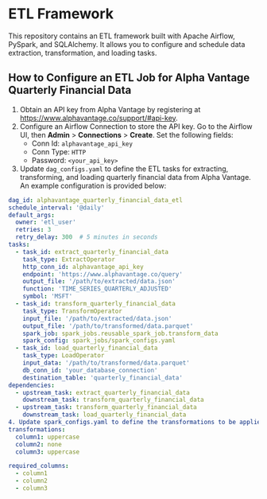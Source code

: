 # ETL Framework

This repository contains an ETL framework built with Apache Airflow, PySpark, and SQLAlchemy. It allows you to configure and schedule data extraction, transformation, and loading tasks.

## How to Configure an ETL Job for Alpha Vantage Quarterly Financial Data

1. Obtain an API key from Alpha Vantage by registering at https://www.alphavantage.co/support/#api-key.
2. Configure an Airflow Connection to store the API key. Go to the Airflow UI, then **Admin** > **Connections** > **Create**. Set the following fields:
   - Conn Id: `alphavantage_api_key`
   - Conn Type: `HTTP`
   - Password: `<your_api_key>`
3. Update `dag_configs.yaml` to define the ETL tasks for extracting, transforming, and loading quarterly financial data from Alpha Vantage. An example configuration is provided below:

```yaml
dag_id: alphavantage_quarterly_financial_data_etl
schedule_interval: '@daily'
default_args:
  owner: 'etl_user'
  retries: 3
  retry_delay: 300  # 5 minutes in seconds
tasks:
  - task_id: extract_quarterly_financial_data
    task_type: ExtractOperator
    http_conn_id: alphavantage_api_key
    endpoint: 'https://www.alphavantage.co/query'
    output_file: '/path/to/extracted/data.json'
    function: 'TIME_SERIES_QUARTERLY_ADJUSTED'
    symbol: 'MSFT'
  - task_id: transform_quarterly_financial_data
    task_type: TransformOperator
    input_file: '/path/to/extracted/data.json'
    output_file: '/path/to/transformed/data.parquet'
    spark_job: spark_jobs.reusable_spark_job.transform_data
    spark_config: spark_jobs/spark_configs.yaml
  - task_id: load_quarterly_financial_data
    task_type: LoadOperator
    input_data: '/path/to/transformed/data.parquet'
    db_conn_id: 'your_database_connection'
    destination_table: 'quarterly_financial_data'
dependencies:
  - upstream_task: extract_quarterly_financial_data
    downstream_task: transform_quarterly_financial_data
  - upstream_task: transform_quarterly_financial_data
    downstream_task: load_quarterly_financial_data
4. Update spark_configs.yaml to define the transformations to be applied to the extracted data. For example:
transformations:
  column1: uppercase
  column2: none
  column3: uppercase

required_columns:
  - column1
  - column2
  - column3
